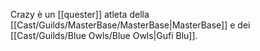 Crazy è un [[quester]] atleta della [[Cast/Guilds/MasterBase/MasterBase|MasterBase]] e dei [[Cast/Guilds/Blue Owls/Blue Owls|Gufi Blu]].